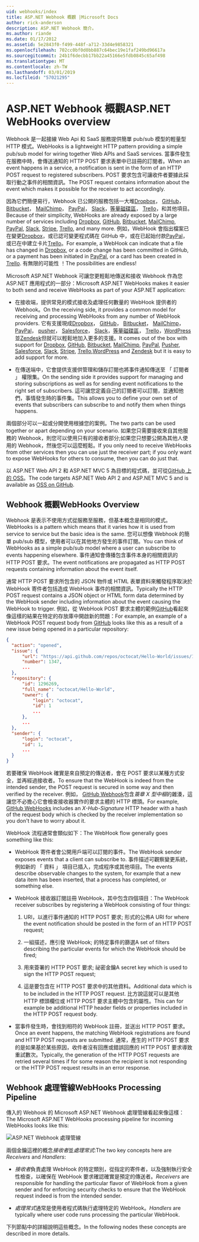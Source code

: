 ```yaml
---
uid: webhooks/index
title: ASP.NET Webhook 概觀 |Microsoft Docs
author: rick-anderson
description: ASP.NET Webhook 簡介。
ms.author: riande
ms.date: 01/17/2012
ms.assetid: 5e2843f0-f499-448f-a712-33d4e9858321
ms.openlocfilehash: 702cc0bf0d0bb887c64bec19e1faf249bd96617a
ms.sourcegitcommit: 24b1f6decbb17bb22a45166e5fdb0845c65af498
ms.translationtype: MT
ms.contentlocale: zh-TW
ms.lasthandoff: 03/01/2019
ms.locfileid: "57021295"
---
```

# <a name="aspnet-webhooks-overview"></a><span data-ttu-id="69baf-103">ASP.NET Webhook 概觀</span><span class="sxs-lookup"><span data-stu-id="69baf-103">ASP.NET WebHooks overview</span></span>

<span data-ttu-id="69baf-104">Webhook 是一起接線 Web Api 和 SaaS 服務提供簡單 pub/sub 模型的輕量型 HTTP 模式。</span><span class="sxs-lookup"><span data-stu-id="69baf-104">WebHooks is a lightweight HTTP pattern providing a simple pub/sub model for wiring together Web APIs and SaaS services.</span></span> <span data-ttu-id="69baf-105">當事件發生在服務中時，會傳送通知的 HTTP POST 要求表單中已註冊的訂閱者。</span><span class="sxs-lookup"><span data-stu-id="69baf-105">When an event happens in a service, a notification is sent in the form of an HTTP POST request to registered subscribers.</span></span> <span data-ttu-id="69baf-106">POST 要求包含可讓收件者要據此採取行動之事件的相關資訊。</span><span class="sxs-lookup"><span data-stu-id="69baf-106">The POST request contains information about the event which makes it possible for the receiver to act accordingly.</span></span>

<span data-ttu-id="69baf-107">因為它們簡便易行，Webhook 已公開的服務包括一大堆[Dropbox](http://dropbox.com/)， [GitHub](http://www.github.com/)， [Bitbucket](https://bitbucket.org/)， [MailChimp](http://www.mailchimp.com/)， [PayPal](http://www.paypal.com/)， [Slack](http://www.slack.com)，[等量磁碟區](http://www.stripe.com)， [Trello](http://www.trello.com/)，和其他項目。</span><span class="sxs-lookup"><span data-stu-id="69baf-107">Because of their simplicity, WebHooks are already exposed by a large number of services including [Dropbox](http://dropbox.com/), [GitHub](http://www.github.com/), [Bitbucket](https://bitbucket.org/), [MailChimp](http://www.mailchimp.com/), [PayPal](http://www.paypal.com/), [Slack](http://www.slack.com), [Stripe](http://www.stripe.com), [Trello](http://www.trello.com/), and many more.</span></span> <span data-ttu-id="69baf-108">例如，WebHook 會指出檔案已在變更[Dropbox](http://dropbox.com/)，或已認可變更程式碼在 GitHub 中，或在已起始付款[PayPal](http://www.paypal.com/)，或已在中建立卡片[Trello](http://www.trello.com/)。</span><span class="sxs-lookup"><span data-stu-id="69baf-108">For example, a WebHook can indicate that a file has changed in [Dropbox](http://dropbox.com/), or a code change has been committed in GitHub, or a payment has been initiated in [PayPal](http://www.paypal.com/), or a card has been created in [Trello](http://www.trello.com/).</span></span> <span data-ttu-id="69baf-109">有無限的可能性 ！</span><span class="sxs-lookup"><span data-stu-id="69baf-109">The possibilities are endless!</span></span>

<span data-ttu-id="69baf-110">Microsoft ASP.NET Webhook 可讓您更輕鬆地傳送和接收 Webhook 作為您 ASP.NET 應用程式的一部分：</span><span class="sxs-lookup"><span data-stu-id="69baf-110">Microsoft ASP.NET WebHooks makes it easier to both send and receive WebHooks as part of your ASP.NET application:</span></span>

* <span data-ttu-id="69baf-111">在接收端，提供常見的模式接收及處理任何數量的 WebHook 提供者的 Webhook。</span><span class="sxs-lookup"><span data-stu-id="69baf-111">On the receiving side, it provides a common model for receiving and processing WebHooks from any number of WebHook providers.</span></span> <span data-ttu-id="69baf-112">它有支援現成[Dropbox](http://dropbox.com/)， [GitHub](http://www.github.com/)， [Bitbucket](https://bitbucket.org/)， [MailChimp](http://www.mailchimp.com/)， [PayPal](http://www.paypal.com/)， [pusher](http://www.pusher.com)， [Salesforce](http://www.salesforce.com)， [Slack](http://www.slack.com)，[等量磁碟區](http://www.stripe.com)， [Trello](http://www.trello.com/)，[WordPress](http://www.wordpress.com)並[Zendesk](https://www.zendesk.com/)但就可以輕鬆地加入更多的支援。</span><span class="sxs-lookup"><span data-stu-id="69baf-112">It comes out of the box with support for [Dropbox](http://dropbox.com/), [GitHub](http://www.github.com/), [Bitbucket](https://bitbucket.org/), [MailChimp](http://www.mailchimp.com/), [PayPal](http://www.paypal.com/), [Pusher](http://www.pusher.com), [Salesforce](http://www.salesforce.com), [Slack](http://www.slack.com), [Stripe](http://www.stripe.com), [Trello](http://www.trello.com/),[WordPress](http://www.wordpress.com) and [Zendesk](https://www.zendesk.com/) but it is easy to add support for more.</span></span>

* <span data-ttu-id="69baf-113">在傳送端中，它會提供支援供管理和儲存訂閱也將事件通知傳送至 「 訂閱者 」 權限集。</span><span class="sxs-lookup"><span data-stu-id="69baf-113">On the sending side it provides support for managing and storing subscriptions as well as for sending event notifications to the right set of subscribers.</span></span> <span data-ttu-id="69baf-114">這可讓您定義自己的訂閱者可以訂閱，並通知他們，事情發生時的事件集。</span><span class="sxs-lookup"><span data-stu-id="69baf-114">This allows you to define your own set of events that subscribers can subscribe to and notify them when things happens.</span></span>

<span data-ttu-id="69baf-115">兩個部分可以一起或分開使用根據您的案例。</span><span class="sxs-lookup"><span data-stu-id="69baf-115">The two parts can be used together or apart depending on your scenario.</span></span> <span data-ttu-id="69baf-116">如果您只需要接收來自其他服務的 Webhook，則您可以使用只有的接收者部分;如果您只想要公開為其他人使用的 Webhook，然後您可以這麼輕鬆。</span><span class="sxs-lookup"><span data-stu-id="69baf-116">If you only need to receive WebHooks from other services then you can use just the receiver part; if you only want to expose WebHooks for others to consume, then you can do just that.</span></span>

<span data-ttu-id="69baf-117">以 ASP.NET Web API 2 和 ASP.NET MVC 5 為目標的程式碼，並可從[GitHub 上的 OSS](https://github.com/aspnet/WebHooks)。</span><span class="sxs-lookup"><span data-stu-id="69baf-117">The code targets ASP.NET Web API 2 and ASP.NET MVC 5 and is available as [OSS on GitHub](https://github.com/aspnet/WebHooks).</span></span>

## <a name="webhooks-overview"></a><span data-ttu-id="69baf-118">Webhook 概觀</span><span class="sxs-lookup"><span data-stu-id="69baf-118">WebHooks Overview</span></span>

<span data-ttu-id="69baf-119">Webhook 是表示不使用方式從服務至服務，但基本概念是相同的模式。</span><span class="sxs-lookup"><span data-stu-id="69baf-119">WebHooks is a pattern which means that it varies how it is used from service to service but the basic idea is the same.</span></span> <span data-ttu-id="69baf-120">您可以想像 Webhook 的簡單 pub/sub 模型，使用者可以在其他地方發生的事件訂閱。</span><span class="sxs-lookup"><span data-stu-id="69baf-120">You can think of WebHooks as a simple pub/sub model where a user can subscribe to events happening elsewhere.</span></span> <span data-ttu-id="69baf-121">事件通知會傳播包含事件本身的相關資訊的 HTTP POST 要求。</span><span class="sxs-lookup"><span data-stu-id="69baf-121">The event notifications are propagated as HTTP POST requests containing information about the event itself.</span></span>

<span data-ttu-id="69baf-122">通常 HTTP POST 要求所包含的 JSON 物件或 HTML 表單資料來觸發程序取決於 WebHook 寄件者包括造成 WebHook 事件的相關資訊。</span><span class="sxs-lookup"><span data-stu-id="69baf-122">Typically the HTTP POST request contains a JSON object or HTML form data determined by the WebHook sender including information about the event causing the WebHook to trigger.</span></span> <span data-ttu-id="69baf-123">例如，從 WebHook POST 要求主體的範例[GitHub](http://www.github.com/)看起來像這樣的結果在特定的存放庫中開啟新的問題：</span><span class="sxs-lookup"><span data-stu-id="69baf-123">For example, an example of a WebHook POST request body from [GitHub](http://www.github.com/) looks like this as a result of a new issue being opened in a particular repository:</span></span>

```json
{
  "action": "opened",
  "issue": {
      "url": "https://api.github.com/repos/octocat/Hello-World/issues/1347",
      "number": 1347,
      ...
  },
  "repository": {
      "id": 1296269,
      "full_name": "octocat/Hello-World",
      "owner": {
          "login": "octocat",
          "id": 1
          ...
      },
      ...
  },
  "sender": {
      "login": "octocat",
      "id": 1,
      ...
  }
}
```

<span data-ttu-id="69baf-124">若要確保 WebHook 確實是來自預定的傳送者，會在 POST 要求以某種方式安全，並再經過接收者。</span><span class="sxs-lookup"><span data-stu-id="69baf-124">To ensure that the WebHook is indeed from the intended sender, the POST request is secured in some way and then verified by the receiver.</span></span> <span data-ttu-id="69baf-125">例如， [GitHub Webhook](https://developer.github.com/webhooks/)包含*簽章 X 型中樞*的雜湊，這讓您不必擔心它會檢查接收器實作的要求主體的 HTTP 標頭。</span><span class="sxs-lookup"><span data-stu-id="69baf-125">For example, [GitHub WebHooks](https://developer.github.com/webhooks/) includes an *X-Hub-Signature* HTTP header with a hash of the request body which is checked by the receiver implementation so you don't have to worry about it.</span></span>

<span data-ttu-id="69baf-126">WebHook 流程通常會類似如下：</span><span class="sxs-lookup"><span data-stu-id="69baf-126">The WebHook flow generally goes something like this:</span></span>

* <span data-ttu-id="69baf-127">WebHook 寄件者會公開用戶端可以訂閱的事件。</span><span class="sxs-lookup"><span data-stu-id="69baf-127">The WebHook sender exposes events that a client can subscribe to.</span></span> <span data-ttu-id="69baf-128">事件描述可觀察變更系統，例如新的 「 資料 」 項目已插入，完成程序或其他項目。</span><span class="sxs-lookup"><span data-stu-id="69baf-128">The events describe observable changes to the system, for example that a new data item has been inserted, that a process has completed, or something else.</span></span>

* <span data-ttu-id="69baf-129">WebHook 接收器訂閱註冊 WebHook，其中包含四個項目：</span><span class="sxs-lookup"><span data-stu-id="69baf-129">The WebHook receiver subscribes by registering a WebHook consisting of four things:</span></span>

     1. <span data-ttu-id="69baf-130">URI，以進行事件通知的 HTTP POST 要求; 形式的公佈</span><span class="sxs-lookup"><span data-stu-id="69baf-130">A URI for where the event notification should be posted in the form of an HTTP POST request;</span></span>

     2. <span data-ttu-id="69baf-131">一組描述，應引發 WebHook; 的特定事件的篩選</span><span class="sxs-lookup"><span data-stu-id="69baf-131">A set of filters describing the particular events for which the WebHook should be fired;</span></span>

     3. <span data-ttu-id="69baf-132">用來簽署的 HTTP POST 要求; 祕密金鑰</span><span class="sxs-lookup"><span data-stu-id="69baf-132">A secret key which is used to sign the HTTP POST request;</span></span>

     4. <span data-ttu-id="69baf-133">這是要包含在 HTTP POST 要求中的其他資料。</span><span class="sxs-lookup"><span data-stu-id="69baf-133">Additional data which is to be included in the HTTP POST request.</span></span> <span data-ttu-id="69baf-134">比方說這就可以是其他 HTTP 標頭欄位或 HTTP POST 要求主體中包含的屬性。</span><span class="sxs-lookup"><span data-stu-id="69baf-134">This can for example be additional HTTP header fields or properties included in the HTTP POST request body.</span></span>

* <span data-ttu-id="69baf-135">當事件發生時，會找到相符的 WebHook 註冊，並送出 HTTP POST 要求。</span><span class="sxs-lookup"><span data-stu-id="69baf-135">Once an event happens, the matching WebHook registrations are found and HTTP POST requests are submitted.</span></span> <span data-ttu-id="69baf-136">通常，產生的 HTTP POST 要求的是如果基於某些原因，收件者沒有回應或錯誤回應的 HTTP POST 要求導致重試數次。</span><span class="sxs-lookup"><span data-stu-id="69baf-136">Typically, the generation of the HTTP POST requests are retried several times if for some reason the recipient is not responding or the HTTP POST request results in an error response.</span></span>

## <a name="webhooks-processing-pipeline"></a><span data-ttu-id="69baf-137">Webhook 處理管線</span><span class="sxs-lookup"><span data-stu-id="69baf-137">WebHooks Processing Pipeline</span></span>

<span data-ttu-id="69baf-138">傳入的 Webhook 的 Microsoft ASP.NET Webhook 處理管線看起來像這樣：</span><span class="sxs-lookup"><span data-stu-id="69baf-138">The Microsoft ASP.NET WebHooks processing pipeline for incoming WebHooks looks like this:</span></span>

![ASP.NET Webhook 處理管線](_static/WebHookReceivers.png)

<span data-ttu-id="69baf-140">兩個金鑰這裡的概念*接收者*並*處理常式*:</span><span class="sxs-lookup"><span data-stu-id="69baf-140">The two key concepts here are *Receivers* and *Handlers*:</span></span>

* <span data-ttu-id="69baf-141">*接收者*負責處理 WebHook 的特定類別，從指定的寄件者，以及強制執行安全性檢查，以確保在 WebHook 要求確認確實是預定的傳送者。</span><span class="sxs-lookup"><span data-stu-id="69baf-141">*Receivers* are responsible for handling the particular flavor of WebHook from a given sender and for enforcing security checks to ensure that the WebHook request indeed is from the intended sender.</span></span>

* <span data-ttu-id="69baf-142">*處理常式*通常是使用者程式碼執行處理特定的 WebHook。</span><span class="sxs-lookup"><span data-stu-id="69baf-142">*Handlers* are typically where user code runs processing the particular WebHook.</span></span>

<span data-ttu-id="69baf-143">下列節點中的詳細說明這些概念。</span><span class="sxs-lookup"><span data-stu-id="69baf-143">In the following nodes these concepts are described in more details.</span></span>
